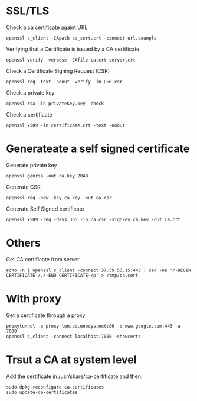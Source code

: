 # SSL/TLS

Check a ca certificate againt URL

    openssl s_client -CApath ca_cert.crt -connect url.example

Verifying that a Certificate is issued by a CA certificate

    openssl verify -verbose -CAfile ca.crt server.crt

Check a Certificate Signing Request (CSR)

    openssl req -text -noout -verify -in CSR.csr

Check a private key

    openssl rsa -in privateKey.key -check

Check a certificate

    openssl x509 -in certificate.crt -text -noout


# Generateate a self signed certificate

Generate private key

    openssl genrsa -out ca.key 2048

Generate CSR

    openssl req -new -key ca.key -out ca.csr

Generate Self Signed certificate

    openssl x509 -req -days 365 -in ca.csr -signkey ca.key -out ca.crt

# Others

Get CA certificate from server

    echo -n | openssl s_client -connect 37.59.53.15:443 | sed -ne '/-BEGIN CERTIFICATE-/,/-END CERTIFICATE-/p' > /tmp/ca.cert

# With proxy

Get a certificate through a proxy

    proxytunnel -p proxy-lon.ad.moodys.net:80 -d www.google.com:443 -a 7000
    openssl s_client -connect localhost:7000 -showcerts


# Trsut a CA at system level

Add the certificate in /usr/share/ca-certificate and then:

    sudo dpkg-reconfigure ca-certificates
    sudo update-ca-certificates

